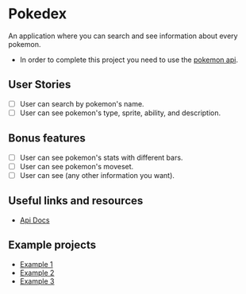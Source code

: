 # Pokedex

An application where you can search and see information about every pokemon.

-   In order to complete this project you need to use the [pokemon api](https://pokeapi.co/).

## User Stories

-   [ ] User can search by pokemon's name.
-   [ ] User can see pokemon's type, sprite, ability, and description.

## Bonus features

-   [ ] User can see pokemon's stats with different bars.
-   [ ] User can see pokemon's moveset.
-   [ ] User can see (any other information you want).

## Useful links and resources

-   [Api Docs](https://pokeapi.co/docs/v2.html/)

## Example projects

- [Example 1](https://ng-pokedex.web.app/)
- [Example 2](https://codepen.io/FlorinPop17/pen/gOYZxyE)
- [Example 3](https://dex.pokemonshowdown.com/pokemon)